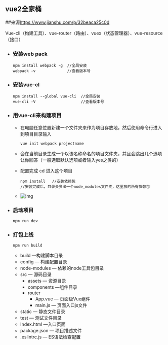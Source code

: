 ## vue2全家桶

##来源<https://www.jianshu.com/p/32beaca25c0d>

Vue-cli（构建工具）、vue-router（路由）、vuex（状态管理器）、vue-resource（接口）

- ### 安装web pack

  ```
  npm install webpack -g  //全局安装
  webpack -v              //查看版本号
  ```

  

- ### 安装vue-cl

  ```
  npm install --global vue-cli  //全局安装
  vue-cli -V                    //查看版本号
  ```

  

- ### 用vue-cli来构建项目

  - 在电脑任意位置新建一个文件夹来作为项目存放地，然后使用命令行进入到项目目录输入

    ```
    vue init webpack projectname
    ```

  - 会在当前目录生成一个以该名称命名的项目文件夹，并且会跳出几个选项让你回答（一般选取默认选项或者输入yes之类的）

  - 配置完成  cd 进入这个项目

    ```
    npm install   //安装依赖包
    //安装完成后，目录会多出一个node_modules文件夹，这里放的所有依赖包
    ```

    

  - ![img](https://upload-images.jianshu.io/upload_images/10868449-01a038fa573b22c8.png?imageMogr2/auto-orient/)

    

    

- ### 启动项目

  ```
  npm run dev
  ```

  

- ### 打包上线

  ```
  npm run build
  ```

  

  - build      —构建脚本目录
  - config    — 构建配置目录
  - node-modules      — 依赖的node工具包目录
  - src                         — 源码目录
    - assets             — 资源目录
    - components   —组件目录
    - router
      - App.vue   — 页面级Vue组件
      - main.js     — 页面入口js文件
  - static                     — 静态文件目录
  - test                        — 测试文件目录
  - Index.html             —入口页面
  - package.json        — 项目描述文件
  - .eslintrc.js              — ES语法检查配置

  